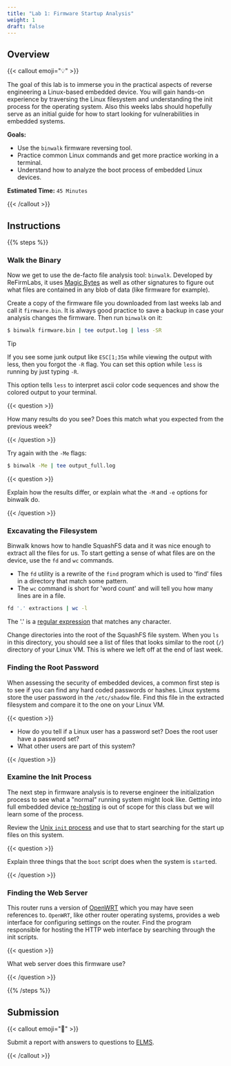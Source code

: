 ```yaml
---
title: "Lab 1: Firmware Startup Analysis"
weight: 1
draft: false
---
```


## Overview

{{< callout emoji="💡" >}}

The goal of this lab is to immerse you in the practical aspects of reverse
engineering a Linux-based embedded device. You will gain hands-on experience by
traversing the Linux filesystem and understanding the init process for the
operating system. Also this weeks labs should hopefully serve as an initial
guide for how to start looking for vulnerabilities in embedded systems.

**Goals:**

- Use the `binwalk` firmware reversing tool.
- Practice common Linux commands and get more practice working in a terminal.
- Understand how to analyze the boot process of embedded Linux devices.

**Estimated Time:** `45 Minutes`

{{< /callout >}}

## Instructions

{{% steps %}}

### Walk the Binary

Now we get to use the de-facto file analysis tool: `binwalk`. Developed by
ReFirmLabs, it uses
[Magic Bytes](https://en.wikipedia.org/wiki/File_format#Magic_number) as well as
other signatures to figure out what files are contained in any blob of data
(like firmware for example).

Create a copy of the firmware file you downloaded from last weeks lab and call
it `firmware.bin`. It is always good practice to save a backup in case your
analysis changes the firmware. Then run `binwalk` on it:

```bash {filename=Bash}
$ binwalk firmware.bin | tee output.log | less -SR
```

> [!TIP]
> If you see some junk output like `ESC[1;35m` while viewing the output with
> less, then you forgot the `-R` flag. You can set this option while `less` is
> running by just typing `-R`.
>
> This option tells `less` to interpret ascii color code sequences and show the
> colored output to your terminal.

{{< question >}}

How many results do you see? Does this match what you expected from the previous
week?

{{< /question >}}

Try again with the `-Me` flags:

```bash {filename=Bash}
$ binwalk -Me | tee output_full.log
```

{{< question >}}

Explain how the results differ, or explain what the `-M` and `-e` options for
binwalk do.

{{< /question >}}

### Excavating the Filesystem

Binwalk knows how to handle SquashFS data and it was nice enough to extract all
the files for us. To start getting a sense of what files are on the device, use
the `fd` and `wc` commands.

- The `fd` utility is a rewrite of the `find` program which is used to 'find'
  files in a directory that match some pattern.
- The `wc` command is short for 'word count' and will tell you how many lines
  are in a file.

```bash {filename=Bash}
fd '.' extractions | wc -l
```

The '.' is a
[regular expression](https://en.wikipedia.org/wiki/Regular_expression) that
matches any character.

Change directories into the root of the SquashFS file system. When you `ls` in
this directory, you should see a list of files that looks similar to the root
(`/`) directory of your Linux VM. This is where we left off at the end of last
week.

### Finding the Root Password

When assessing the security of embedded devices, a common first step is to see
if you can find any hard coded passwords or hashes. Linux systems store the user
password in the `/etc/shadow` file. Find this file in the extracted filesystem
and compare it to the one on your Linux VM.

{{< question >}}

<!-- deno-fmt-ignore-start -->
- How do you tell if a Linux user has a password set? Does the root user have a
  password set? 
- What other users are part of this system?
<!--deno-fmt-ignore-end -->

<p></p>

{{< /question >}}

### Examine the Init Process

The next step in firmware analysis is to reverse engineer the initialization
process to see what a "normal" running system might look like. Getting into full
embedded device [re-hosting](https://dl.acm.org/doi/10.1145/3423167) is out of
scope for this class but we will learn some of the process.

Review the [Unix `init` process](https://en.wikipedia.org/wiki/Init) and use
that to start searching for the start up files on this system.

{{< question >}}

Explain three things that the `boot` script does when the system is `start`ed.

{{< /question >}}

### Finding the Web Server

This router runs a version of [OpenWRT](https://openwrt.org/) which you may have
seen references to. `OpenWRT`, like other router operating systems, provides a
web interface for configuring settings on the router. Find the program
responsible for hosting the HTTP web interface by searching through the init
scripts.

{{< question >}}

What web server does this firmware use?

{{< /question >}}

{{% /steps %}}

## Submission

{{< callout emoji="📝" >}}

Submit a report with answers to questions to
[ELMS](https://umd.instructure.com/courses/1390353/assignments).

{{< /callout >}}
